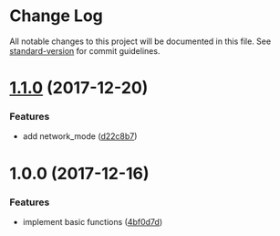 # Change Log

All notable changes to this project will be documented in this file. See [standard-version](https://github.com/conventional-changelog/standard-version) for commit guidelines.

<a name="1.1.0"></a>
# [1.1.0](https://github.com/suzuki-shunsuke/ansible-drone-server/compare/v1.0.0...v1.1.0) (2017-12-20)


### Features

* add network_mode ([d22c8b7](https://github.com/suzuki-shunsuke/ansible-drone-server/commit/d22c8b7))



<a name="1.0.0"></a>
# 1.0.0 (2017-12-16)


### Features

* implement basic functions ([4bf0d7d](https://github.com/suzuki-shunsuke/ansible-drone-server/commit/4bf0d7d))
